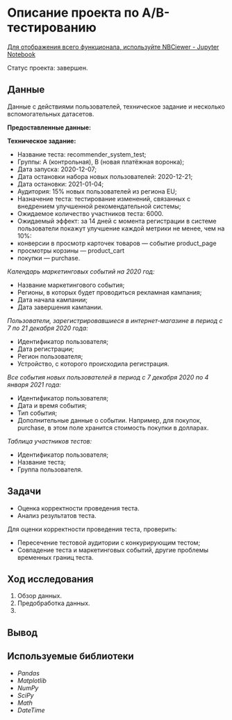 # Описание проекта по А/B-тестированию

[Для отображения всего функционала, используйте NBCiewer - Jupyter Notebook](https://nbviewer.org/github/FAnastasiiaD/portfolio/blob/main/ab-testing_project/ab-testing_project.ipynb)

Статус проекта: завершен.

## Данные

Данные с действиями пользователей, техническое задание и несколько вспомогательных датасетов.

**Предоставленные данные:**

****Техническое задание:****
- Название теста: recommender_system_test;
- Группы: А (контрольная), B (новая платёжная воронка);
- Дата запуска: 2020-12-07;
- Дата остановки набора новых пользователей: 2020-12-21;
- Дата остановки: 2021-01-04;
- Аудитория: 15% новых пользователей из региона EU;
- Назначение теста: тестирование изменений, связанных с внедрением улучшенной рекомендательной системы;
- Ожидаемое количество участников теста: 6000.
- Ожидаемый эффект: за 14 дней с момента регистрации в системе пользователи покажут улучшение каждой метрики не менее, чем на 10%:
- конверсии в просмотр карточек товаров — событие product_page
- просмотры корзины — product_cart
- покупки — purchase.

*Календарь маркетинговых событий на 2020 год:*

- Название маркетингового события;
- Регионы, в которых будет проводиться рекламная кампания;
- Дата начала кампании;
- Дата завершения кампании.

*Пользователи, зарегистрировавшиеся в интернет-магазине в период с 7 по 21 декабря 2020 года:*

- Идентификатор пользователя;
- Дата регистрации;
- Регион пользователя;
- Устройство, с которого происходила регистрация.

*Все события новых пользователей в период с 7 декабря 2020 по 4 января 2021 года:*

- Идентификатор пользователя;
- Дата и время события;
- Тип события;
- Дополнительные данные о событии. Например, для покупок, purchase, в этом поле хранится стоимость покупки в долларах.

*Таблица участников тестов:*

- Идентификатор пользователя;
- Название теста;
- Группа пользователя.

## Задачи

- Оценка корректности проведения теста.
- Анализ результатов теста.

Для оценки корректности проведения теста, проверить:
- Пересечение тестовой аудитории с конкурирующим тестом;
- Совпадение теста и маркетинговых событий, другие проблемы временных границ теста.

## Ход исследования

 1. Обзор данных.
 2. Предобработка данных.
 3. 
 
## Вывод



## Используемые библиотеки
- *Pandas*
- *Matplotlib*
- *NumPy*
- *SciPy*
- *Math*
- *DateTime*
